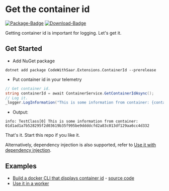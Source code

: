 # Get the container id

[![Package-Badge](https://img.shields.io/nuget/v/CodeWithSaar.Extensions.ContainerId?style=flat-square)](https://www.nuget.org/packages/CodeWithSaar.Extensions.ContainerId/)
[![Download-Badge](https://img.shields.io/nuget/dt/CodeWithSaar.Extensions.ContainerId?style=flat-square)](https://www.nuget.org/packages/CodeWithSaar.Extensions.ContainerId/)

Getting container id is important for logging. Let's get it.

## Get Started

* Add NuGet package

```shell
dotnet add package CodeWithSaar.Extensions.ContainerId --prerelease
```

* Put container id in your telemetry

```csharp
// Get container id.
string containerId = await ContainerService.GetContainerIdAsync();
// Log it.
_logger.LogInformation("This is some information from container: {containerId}", containerId);
```

* Output:

```shell
info: TestClass[0] This is some information from container: 01d1ad1a7b528295f2d03619b35f995be9ddddcfd2a83c013df129aa6cc4d332
```

That's it. Start this repo if you like it.

Alternatively, dependency injection is also supported, refer to [Use it with dependency injection](./docs/DI.md).

## Examples

* [Build a docker CLI that displays container id](./docs/CLI.md) - [source code](./src/CodeWithSaar.ContainerId.CLI/)
* [Use it in a worker](./src/CodeWithSaar.ContainerId.Worker/)
